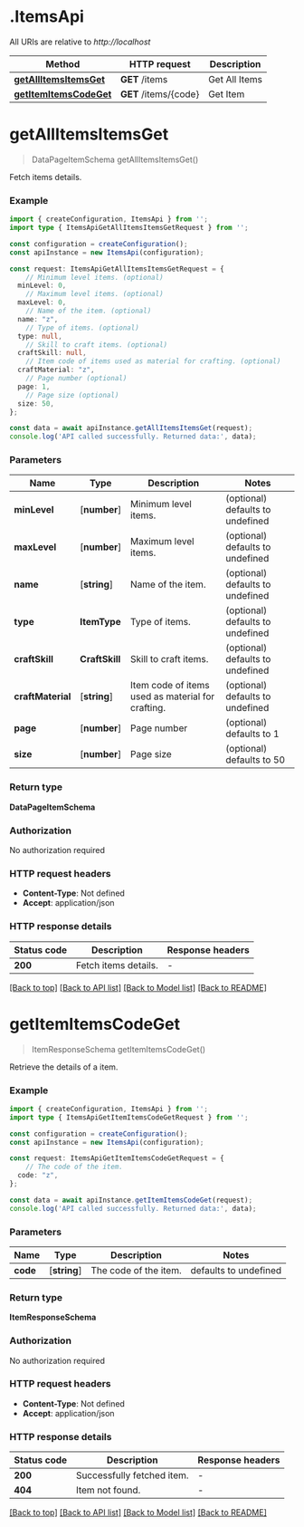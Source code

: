 # .ItemsApi

All URIs are relative to *http://localhost*

Method | HTTP request | Description
------------- | ------------- | -------------
[**getAllItemsItemsGet**](ItemsApi.md#getAllItemsItemsGet) | **GET** /items | Get All Items
[**getItemItemsCodeGet**](ItemsApi.md#getItemItemsCodeGet) | **GET** /items/{code} | Get Item


# **getAllItemsItemsGet**
> DataPageItemSchema getAllItemsItemsGet()

Fetch items details.

### Example


```typescript
import { createConfiguration, ItemsApi } from '';
import type { ItemsApiGetAllItemsItemsGetRequest } from '';

const configuration = createConfiguration();
const apiInstance = new ItemsApi(configuration);

const request: ItemsApiGetAllItemsItemsGetRequest = {
    // Minimum level items. (optional)
  minLevel: 0,
    // Maximum level items. (optional)
  maxLevel: 0,
    // Name of the item. (optional)
  name: "z",
    // Type of items. (optional)
  type: null,
    // Skill to craft items. (optional)
  craftSkill: null,
    // Item code of items used as material for crafting. (optional)
  craftMaterial: "z",
    // Page number (optional)
  page: 1,
    // Page size (optional)
  size: 50,
};

const data = await apiInstance.getAllItemsItemsGet(request);
console.log('API called successfully. Returned data:', data);
```


### Parameters

Name | Type | Description  | Notes
------------- | ------------- | ------------- | -------------
 **minLevel** | [**number**] | Minimum level items. | (optional) defaults to undefined
 **maxLevel** | [**number**] | Maximum level items. | (optional) defaults to undefined
 **name** | [**string**] | Name of the item. | (optional) defaults to undefined
 **type** | **ItemType** | Type of items. | (optional) defaults to undefined
 **craftSkill** | **CraftSkill** | Skill to craft items. | (optional) defaults to undefined
 **craftMaterial** | [**string**] | Item code of items used as material for crafting. | (optional) defaults to undefined
 **page** | [**number**] | Page number | (optional) defaults to 1
 **size** | [**number**] | Page size | (optional) defaults to 50


### Return type

**DataPageItemSchema**

### Authorization

No authorization required

### HTTP request headers

 - **Content-Type**: Not defined
 - **Accept**: application/json


### HTTP response details
| Status code | Description | Response headers |
|-------------|-------------|------------------|
**200** | Fetch items details. |  -  |

[[Back to top]](#) [[Back to API list]](README.md#documentation-for-api-endpoints) [[Back to Model list]](README.md#documentation-for-models) [[Back to README]](README.md)

# **getItemItemsCodeGet**
> ItemResponseSchema getItemItemsCodeGet()

Retrieve the details of a item.

### Example


```typescript
import { createConfiguration, ItemsApi } from '';
import type { ItemsApiGetItemItemsCodeGetRequest } from '';

const configuration = createConfiguration();
const apiInstance = new ItemsApi(configuration);

const request: ItemsApiGetItemItemsCodeGetRequest = {
    // The code of the item.
  code: "z",
};

const data = await apiInstance.getItemItemsCodeGet(request);
console.log('API called successfully. Returned data:', data);
```


### Parameters

Name | Type | Description  | Notes
------------- | ------------- | ------------- | -------------
 **code** | [**string**] | The code of the item. | defaults to undefined


### Return type

**ItemResponseSchema**

### Authorization

No authorization required

### HTTP request headers

 - **Content-Type**: Not defined
 - **Accept**: application/json


### HTTP response details
| Status code | Description | Response headers |
|-------------|-------------|------------------|
**200** | Successfully fetched item. |  -  |
**404** | Item not found. |  -  |

[[Back to top]](#) [[Back to API list]](README.md#documentation-for-api-endpoints) [[Back to Model list]](README.md#documentation-for-models) [[Back to README]](README.md)


